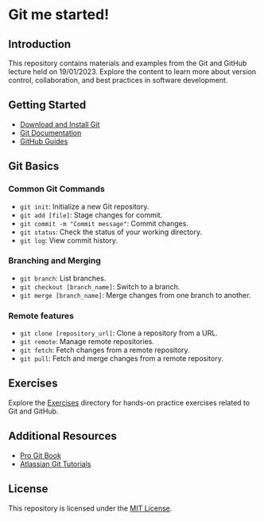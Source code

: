 # Git me started!

## Introduction

This repository contains materials and examples from the Git and GitHub lecture
held on 19/01/2023. Explore the content to learn more about version control,
collaboration, and best practices in software development.

## Getting Started

- [Download and Install Git](https://git-scm.com/downloads)
- [Git Documentation](https://git-scm.com/doc)
- [GitHub Guides](https://guides.github.com/)

## Git Basics

### Common Git Commands

- `git init`: Initialize a new Git repository.
- `git add [file]`: Stage changes for commit.
- `git commit -m "Commit message"`: Commit changes.
- `git status`: Check the status of your working directory.
- `git log`: View commit history.

### Branching and Merging

- `git branch`: List branches.
- `git checkout [branch_name]`: Switch to a branch.
- `git merge [branch_name]`: Merge changes from one branch to another.

### Remote features

- `git clone [repository_url]`: Clone a repository from a URL.
- `git remote`: Manage remote repositories.
- `git fetch`: Fetch changes from a remote repository.
- `git pull`: Fetch and merge changes from a remote repository.

## Exercises

Explore the [Exercises](exercises/) directory for hands-on practice exercises
related to Git and GitHub.

## Additional Resources

- [Pro Git Book](https://git-scm.com/book/en/v2)
- [Atlassian Git Tutorials](https://www.atlassian.com/git/tutorials)

## License

This repository is licensed under the [MIT License](LICENSE).
